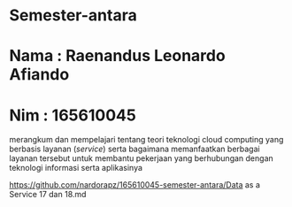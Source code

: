 # Semester-antara
# Nama : Raenandus Leonardo Afiando
# Nim    : 165610045

merangkum dan mempelajari tentang teori teknologi cloud computing yang berbasis layanan
(*service*) serta bagaimana memanfaatkan berbagai layanan tersebut untuk membantu pekerjaan yang
berhubungan dengan teknologi informasi serta aplikasinya

https://github.com/nardorapz/165610045-semester-antara/Data as a Service 17 dan 18.md

